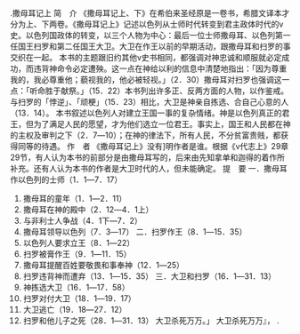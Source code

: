 .撒母耳记上 
简　介 
《撒母耳记上、下》在希伯来圣经原是一卷书，希腊文译本才分为上、下两卷。《撒母耳记上》记述以色列从士师时代转变到君主政体时代的v史。以色列国政体的转变，以三个人物为中心：最后一位士师撒母耳、以色列第一任国王扫罗和第二任国王大卫。大卫在作王以前的早期活动，跟撒母耳和扫罗的事交织在一起。 
本书的主题跟旧约其他v史书相同，都强调对神忠诚和顺服就必定成功，而违背神命令必定遭殃。这一点在神给以利的信息中清楚地指出：「因为尊重我的，我必尊重他；藐视我的，他必被轻视。」（2．30）撒母耳对扫罗也强调这一点：「听命胜于献祭。」（15．22）本书列出许多正、反两方面的人物，以作鉴戒。与扫罗的「悖逆」、「顽梗」（15．23）相比，大卫是神亲自拣选、合自己心意的人（13．14）。 
本书叙述以色列人对建立王国一事的复杂情绪。神是以色列真正的君王，但为了满足人民的愿望，才为他们选立一位君王。事实上，国王和人民都在神的主权及审判之下（2．7―10）；在神的律法下，所有人民，不分贫富贵贱，都获得同等的待遇。 
作　者 
《撒母耳记上》没有]明作者是谁。根据《v代志上》29章29节，有人认为本书的前部分是由撒母耳写的，后来由先知拿单和迦得的着作所补充。还有人认为本书的作者是大卫时代的人，但未能确定。 
提　要 
一．撒母耳作以色列的士师（1．1―7．17） 
 1. 撒母耳的童年（1．1―2．11） 
 2. 撒母耳在神的殿中（2．12―4．1上） 
 3. 与非利士人争战（4．1下―7．2） 
 4. 撒母耳领导以色列（7．3―17） 
二．扫罗作王（8．1―15．35） 
 1. 以色列人要求立王（8．1―22） 
 2. 扫罗被膏作王（9．1―11．15） 
 3. 撒母耳提醒百姓要敬畏和事奉神（12．1―25） 
 4. 扫罗违背神而遭弃（13．1―15．35） 
三．大卫和扫罗（16．1―31．13） 
 1. 神拣选大卫（16．1―17．58） 
 2. 扫罗对付大卫（18．1―19．17） 
 3. 大卫逃亡（19．18―27．12） 
 4. 扫罗和他儿子之死（28．1―31．13） 
大卫杀死万万。」 
大卫杀死万万』， 
 .